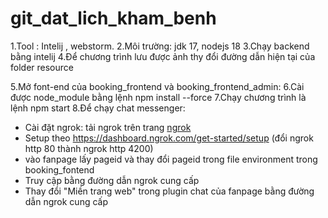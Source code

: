 # git_dat_lich_kham_benh
1.Tool : Intelij , webstorm.
2.Môi trường: jdk 17, nodejs 18
3.Chạy backend bằng intelij
4.Để chương trình lưu được ảnh thy đổi đường dẫn hiện tại của folder resource

5.Mở font-end của booking_frontend và booking_frontend_admin:
6.Cài được node_module bằng lệnh npm install --force
7.Chạy chương trình là lệnh npm start
8.Để chạy chat messenger:
- Cài đặt ngrok: tải ngrok trên trang [ngrok](https://dashboard.ngrok.com/) 
- Setup theo https://dashboard.ngrok.com/get-started/setup (đổi ngrok http 80 thành ngrok http 4200)
- vào fanpage lấy pageid và thay đổi pageid trong file environment trong booking_fontend
- Truy cập bằng đường dẫn ngrok cung cấp
- Thay đổi "Miền trang web" trong plugin chat của fanpage bằng đường dẫn ngrok cung cấp  

